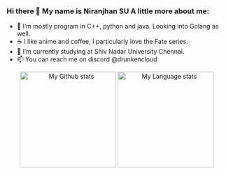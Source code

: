### Hi there 👋 My name is Niranjhan SU A little more about me:

- 🔭 I’m mostly program in C++, python and java. Looking into Golang as well.
- ☕ I like anime and coffee, I particularly love the Fate series.
- 🌱 I’m currently studying at Shiv Nadar University Chennai.
- 📫 You can reach me on discord @drunkencloud

<div align="center"> 
  <img 
    src="https://github-readme-stats-drunkencloud.vercel.app/api?username=drunkencloud&rank_icon=percentile&show_icons=true&theme=transparent&show=reviews&count_private=true&role=OWNER,ORGANIZATION_MEMBER,COLLABORATOR"
    alt="My Github stats"
    height="220"
  />
  <img 
    src="https://github-readme-stats-drunkencloud.vercel.app/api/top-langs/?username=drunkencloud&hide=javscript,html,css,Jupyter+Notebook&theme=transparent&layout=donut&role=OWNER,ORGANIZATION_MEMBER"
    alt="My Language stats"
    height="220"
  />
</div>
